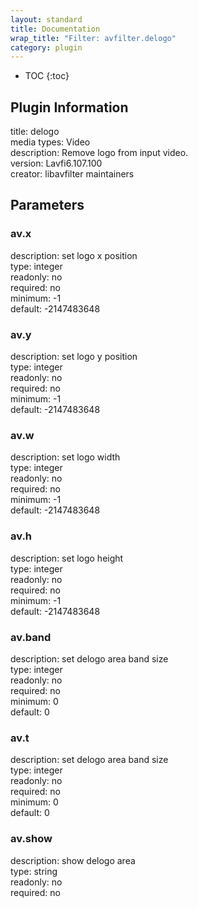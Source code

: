 ```yaml
---
layout: standard
title: Documentation
wrap_title: "Filter: avfilter.delogo"
category: plugin
---
```

* TOC
{:toc}

## Plugin Information

title: delogo  
media types:
Video  
description: Remove logo from input video.  
version: Lavfi6.107.100  
creator: libavfilter maintainers  

## Parameters

### av.x

  
description:
set logo x position  
type: integer  
readonly: no  
required: no  
minimum: -1  
default: -2147483648  

### av.y

  
description:
set logo y position  
type: integer  
readonly: no  
required: no  
minimum: -1  
default: -2147483648  

### av.w

  
description:
set logo width  
type: integer  
readonly: no  
required: no  
minimum: -1  
default: -2147483648  

### av.h

  
description:
set logo height  
type: integer  
readonly: no  
required: no  
minimum: -1  
default: -2147483648  

### av.band

  
description:
set delogo area band size  
type: integer  
readonly: no  
required: no  
minimum: 0  
default: 0  

### av.t

  
description:
set delogo area band size  
type: integer  
readonly: no  
required: no  
minimum: 0  
default: 0  

### av.show

  
description:
show delogo area  
type: string  
readonly: no  
required: no  

